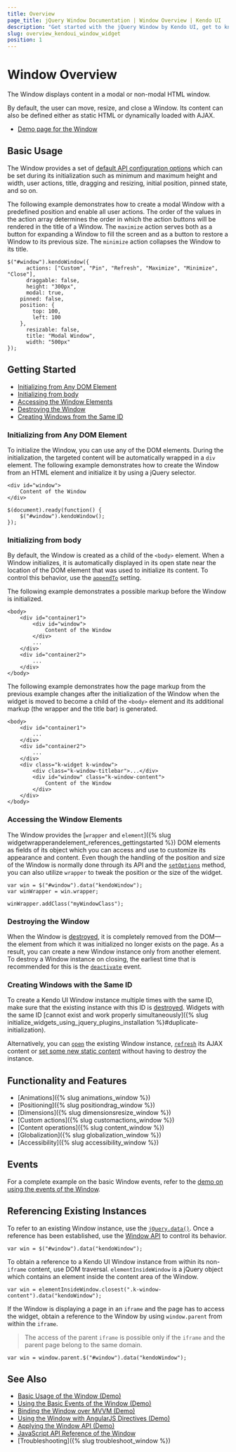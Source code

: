 ```yaml
---
title: Overview
page_title: jQuery Window Documentation | Window Overview | Kendo UI
description: "Get started with the jQuery Window by Kendo UI, get to know its basic usage, initialize and reference its existing instances, and use its events."
slug: overview_kendoui_window_widget
position: 1
---
```


# Window Overview

The Window displays content in a modal or non-modal HTML window.

By default, the user can move, resize, and close a Window. Its content can also be defined either as static HTML or dynamically loaded with AJAX.

* [Demo page for the Window](http://demos.telerik.com/kendo-ui/window/index) 

## Basic Usage

The Window provides a set of [default API configuration options](/api/javascript/ui/window) which can be set during its initialization such as minimum and maximum height and width, user actions, title, dragging and resizing, initial position, pinned state, and so on.

The following example demonstrates how to create a modal Window with a predefined position and enable all user actions. The order of the values in the action array determines the order in which the action buttons will be rendered in the title of a Window. The `maximize` action serves both as a button for expanding a Window to fill the screen and as a button to restore a Window to its previous size. The `minimize` action collapses the Window to its title.

    $("#window").kendoWindow({
          actions: ["Custom", "Pin", "Refresh", "Maximize", "Minimize", "Close"],
          draggable: false,
          height: "300px",
          modal: true,
    	pinned: false,
    	position: {
    		top: 100,
    		left: 100
    	},
          resizable: false,
          title: "Modal Window",
          width: "500px"
    });

## Getting Started

* [Initializing from Any DOM Element](#initializing-from-any-dom-element)
* [Initializing from body](#initializing-from-body)
* [Accessing the Window Elements](#accessing-the-window-elements)
* [Destroying the Window](#destroying-the-window)
* [Creating Windows from the Same ID](#creating-windows-from-the-same-id)

### Initializing from Any DOM Element

To initialize the Window, you can use any of the DOM elements. During the initialization, the targeted content will be automatically wrapped in a `div` element. The following example demonstrates how to create the Window from an HTML element and initialize it by using a jQuery selector.

    <div id="window">
        Content of the Window
    </div>

    $(document).ready(function() {
        $("#window").kendoWindow();
    });

### Initializing from body

By default, the Window is created as a child of the `<body>` element. When a Window initializes, it is automatically displayed in its open state near the location of the DOM element that was used to initialize its content. To control this behavior, use the [`appendTo`](/api/javascript/ui/window/configuration/appendto) setting.

The following example demonstrates a possible markup before the Window is initialized.

  	<body>
  		<div id="container1">
  			<div id="window">
  				Content of the Window
  			</div>
  			...
  		</div>
  		<div id="container2">
  			...
  		</div>
  	</body>

The following example demonstrates how the page markup from the previous example changes after the initialization of the Window when the widget is moved to become a child of the `<body>` element and its additional markup (the wrapper and the title bar) is generated.

  	<body>
  		<div id="container1">
  			...
  		</div>
  		<div id="container2">
  			...
  		</div>
  		<div class="k-widget k-window">
  			<div class="k-window-titlebar">...</div>
  			<div id="window" class="k-window-content">
  				Content of the Window
  			</div>
  		</div>
  	</body>

### Accessing the Window Elements

The Window provides the [`wrapper` and `element`]({% slug widgetwrapperandelement_references_gettingstarted %}) DOM elements as fields of its object which you can access and use to customize its appearance and content. Even though the handling of the position and size of the Window is normally done through its API and the [`setOptions`](/api/javascript/ui/window/methods/setoptions) method, you can also utilize `wrapper` to tweak the position or the size of the widget.

    var win = $("#window").data("kendoWindow");
    var winWrapper = win.wrapper;

    winWrapper.addClass("myWindowClass");

### Destroying the Window

When the Window is [destroyed](/framework/widgets/destroy), it is completely removed from the DOM&mdash;the element from which it was initialized no longer exists on the page. As a result, you can create a new Window instance only from another element. To destroy a Window instance on closing, the earliest time that is recommended for this is the [`deactivate`](/api/javascript/ui/window/events/deactivate) event.

### Creating Windows with the Same ID  

To create a Kendo UI Window instance multiple times with the same ID, make sure that the existing instance with this ID is [destroyed](#configuration-Destroy). Widgets with the same ID [cannot exist and work properly simultaneously]({% slug initialize_widgets_using_jquery_plugins_installation %}#duplicate-initialization).

Alternatively, you can [`open`](/api/javascript/ui/window/methods/open) the existing Window instance, [`refresh`](/api/javascript/ui/window/methods/refresh) its AJAX content or [set some new static content](/api/javascript/ui/dialog/methods/content) without having to destroy the instance.

## Functionality and Features

* [Animations]({% slug animations_window %})
* [Positioning]({% slug positiondrag_window %})
* [Dimensions]({% slug dimensionsresize_window %})
* [Custom actions]({% slug customactions_window %})
* [Content operations]({% slug content_window %})
* [Globalization]({% slug globalization_window %})
* [Accessibility]({% slug accessibility_window %})

## Events

For a complete example on the basic Window events, refer to the [demo on using the events of the Window](https://demos.telerik.com/kendo-ui/window/events).

## Referencing Existing Instances

To refer to an existing Window instance, use the [`jQuery.data()`](http://api.jquery.com/jQuery.data/). Once a reference has been established, use the [Window API](/api/javascript/ui/window) to control its behavior.

    var win = $("#window").data("kendoWindow");

To obtain a reference to a Kendo UI Window instance from within its non-`iframe` content, use DOM traversal. `elementInsideWindow` is a jQuery object which contains an element inside the content area of the Window.

    var win = elementInsideWindow.closest(".k-window-content").data("kendoWindow");

If the Window is displaying a page in an `iframe` and the page has to access the widget, obtain a reference to the Window by using `window.parent` from within the `iframe`.

> The access of the parent `iframe` is possible only if the `iframe` and the parent page belong to the same domain.

    var win = window.parent.$("#window").data("kendoWindow");

## See Also

* [Basic Usage of the Window (Demo)](https://demos.telerik.com/kendo-ui/window/index)
* [Using the Basic Events of the Window (Demo)](https://demos.telerik.com/kendo-ui/window/events)
* [Binding the Window over MVVM (Demo)](https://demos.telerik.com/kendo-ui/window/mvvm)
* [Using the Window with AngularJS Directives (Demo)](https://demos.telerik.com/kendo-ui/window/angular)
* [Applying the Window API (Demo)](https://demos.telerik.com/kendo-ui/window/api)
* [JavaScript API Reference of the Window](/api/javascript/ui/window)
* [Troubleshooting]({% slug troubleshoot_window %})
